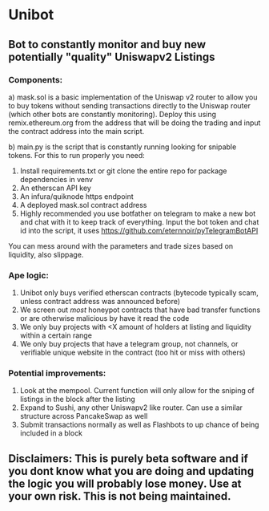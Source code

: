 # Unibot
## Bot to constantly monitor and buy new potentially "quality" Uniswapv2 Listings

### Components:

a) mask.sol is a basic implementation of the Uniswap v2 router to allow you to buy tokens without sending transactions directly to the Uniswap router (which other bots are constantly monitoring). Deploy this using remix.ethereum.org from the address that will be doing the trading and input the contract address into the main script.

b) main.py is the script that is constantly running looking for snipable tokens. For this to run properly you need:

1. Install requirements.txt or git clone the entire repo for package dependencies in venv
2. An etherscan API key
3. An infura/quiknode https endpoint
4. A deployed mask.sol contract address
5. Highly recommended you use botfather on telegram to make a new bot and chat with it to keep track of everything. Input the bot token and chat id into the script, it uses https://github.com/eternnoir/pyTelegramBotAPI

You can mess around with the parameters and trade sizes based on liquidity, also slippage. 

### Ape logic:

1. Unibot only buys verified etherscan contracts (bytecode typically scam, unless contract address was announced before)
2. We screen out *most* honeypot contracts that have bad transfer functions or are otherwise malicious by have it read the code
3. We only buy projects with <X amount of holders at listing and liquidity within a certain range
4. We only buy projects that have a telegram group, not channels, or verifiable unique website in the contract (too hit or miss with others)

### Potential improvements:

1. Look at the mempool. Current function will only allow for the sniping of listings in the block after the listing
2. Expand to Sushi, any other Uniswapv2 like router. Can use a similar structure across PancakeSwap as well
3. Submit transactions normally as well as Flashbots to up chance of being included in a block
                                
## Disclaimers: This is purely beta software and if you dont know what you are doing and updating the logic you will probably lose money. Use at your own risk. This is not being maintained. 

